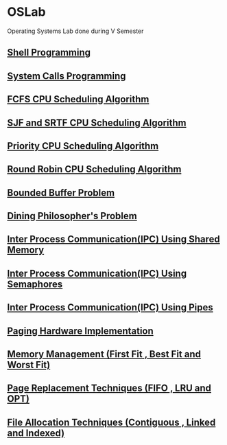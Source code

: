 # OSLab
Operating Systems Lab done during V Semester

## [Shell Programming](https://github.com/MBadriNarayanan/OSLab/tree/main/Shell%20Programming)

## [System Calls Programming](https://github.com/MBadriNarayanan/OSLab/tree/main/System%20Calls)

## [FCFS CPU Scheduling Algorithm](https://github.com/MBadriNarayanan/OSLab/tree/main/FCFS)

## [SJF and SRTF CPU Scheduling Algorithm](https://github.com/MBadriNarayanan/OSLab/tree/main/SJF)

## [Priority CPU Scheduling Algorithm](https://github.com/MBadriNarayanan/OSLab/tree/main/Priority%20Scheduling)

## [Round Robin CPU Scheduling Algorithm](https://github.com/MBadriNarayanan/OSLab/tree/main/Round%20Robin)

## [Bounded Buffer Problem](https://github.com/MBadriNarayanan/OSLab/tree/main/Bounded%20Buffer)

## [Dining Philosopher's Problem](https://github.com/MBadriNarayanan/OSLab/tree/main/Dining%20Philosophers%20Problem)

## [Inter Process Communication(IPC) Using Shared Memory](https://github.com/MBadriNarayanan/OSLab/tree/main/Inter%20Process%20Communication%20Using%20Shared%20Memory)

## [Inter Process Communication(IPC) Using Semaphores](https://github.com/MBadriNarayanan/OSLab/tree/main/Inter%20Process%20Communication%20Using%20Semaphores)

## [Inter Process Communication(IPC) Using Pipes](https://github.com/MBadriNarayanan/OSLab/tree/main/Inter%20Process%20Communication%20Using%20Pipes)

## [Paging Hardware Implementation](https://github.com/MBadriNarayanan/OSLab/tree/main/Paging)

## [Memory Management (First Fit , Best Fit and Worst Fit)](https://github.com/MBadriNarayanan/OSLab/tree/main/Memory%20Management)

## [Page Replacement Techniques (FIFO , LRU and OPT)](https://github.com/MBadriNarayanan/OSLab/tree/main/Page%20Replacement)

## [File Allocation Techniques (Contiguous , Linked and Indexed)](https://github.com/MBadriNarayanan/OSLab/tree/main/File%20Allocation)
